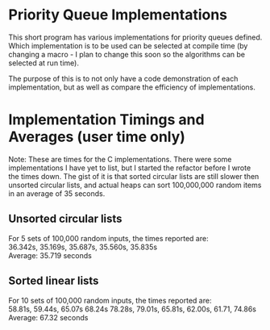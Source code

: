Priority Queue Implementations
==============================

This short program has various implementations for priority queues defined.
Which implementation is to be used can be selected at compile time (by changing a macro - I plan to change this soon so the algorithms can be selected at run time).

The purpose of this is to not only have a code demonstration of each implementation, but as well as compare the efficiency of implementations.



Implementation Timings and Averages (user time only)
====================================================

Note: These are times for the C implementations. There were some implementations 
I have yet to list, but I started the refactor before I wrote the times down.
The gist of it is that sorted circular lists are still slower then unsorted circular
lists, and actual heaps can sort 100,000,000 random items in an average of 35 seconds.

Unsorted circular lists
-----------------------

For 5 sets of 100,000 random inputs, the times reported are: <br>
36.342s, 35.169s, 35.687s, 35.560s, 35.835s <br>
Average: 35.719 seconds

Sorted linear lists
-------------------

For 10 sets of 100,000 random inputs, the times reported are: <br>
58.81s, 59.44s, 65.07s 68.24s 78.28s, 79.01s, 65.81s, 62.00s, 61.71, 74.86s <br>
Average: 67.32 seconds
